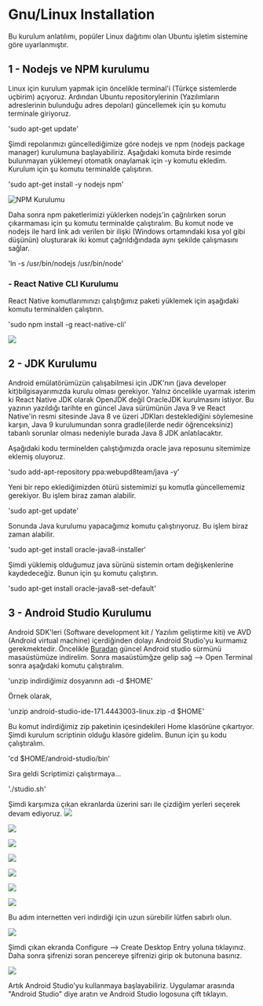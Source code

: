 # Gnu/Linux Installation

Bu kurulum anlatılımı, popüler Linux dağıtımı olan Ubuntu işletim sistemine göre uyarlanmıştır. 

## 1 - Nodejs ve NPM kurulumu
Linux için kurulum yapmak için öncelikle terminal'i (Türkçe sistemlerde uçbirim) açıyoruz. Ardından Ubuntu repositorylerinin (Yazılımların adreslerinin bulunduğu adres depoları) güncellemek için şu komutu terminale giriyoruz. 

'sudo apt-get update'

Şimdi repolarımızı güncellediğimize göre nodejs ve npm (nodejs package manager) kurulumuna başlayabiliriz. Aşağıdaki komuta birde resimde bulunmayan yüklemeyi otomatik onaylamak için -y komutu ekledim. Kurulum için şu komutu terminalde çalışıtırın. 

'sudo apt-get install -y nodejs npm'

![NPM Kurulumu](/assets/npmvenodejskurulum.png)

Daha sonra npm paketlerimizi yüklerken nodejs'in çağrılırken sorun çıkarmaması için şu komutu terminalde çalıştıralım. Bu komut node ve nodejs ile hard link adı verilen bir ilişki (Windows ortamındaki kısa yol  gibi düşünün) oluşturarak iki komut çağrıldığındada aynı şekilde çalışmasını sağlar.

'ln -s /usr/bin/nodejs /usr/bin/node'

### - React Native CLI Kurulumu
React Native komutlarımınızı çalıştığımız paketi yüklemek  için aşağıdaki komutu terminalden çalıştırın. 

'sudo npm install -g react-native-cli'

![](/assets/LinuxReactNativeCLI.png)

## 2 - JDK Kurulumu
Android emülatörümüzün çalışabilmesi için JDK'nın (java developer kit)bilgisayarımızda kurulu olması gerekiyor. Yalnız öncelikle uyarmak isterim ki React Native JDK olarak OpenJDK değil OracleJDK kurulmasını istiyor. Bu yazının yazıldığı tarihte en güncel Java sürümünün Java 9 ve React Native'in resmi sitesinde Java 8 ve üzeri JDKları desteklediğini söylemesine karşın, Java 9 kurulumundan sonra gradle(ilerde nedir öğrenceksiniz) tabanlı sorunlar olması nedeniyle burada Java 8 JDK anlatılacaktır. 

Aşağıdaki kodu terminelden çalıştığımızda oracle java reposunu sitemimize eklemiş oluyoruz.

'sudo add-apt-repository ppa:webupd8team/java -y'

Yeni bir repo eklediğimizden ötürü sistemimizi şu komutla güncellememiz gerekiyor. Bu işlem biraz zaman alabilir.

'sudo apt-get update'

Sonunda Java kurulumu yapacağımız komutu çalıştırıyoruz. Bu işlem biraz zaman alabilir.
 
'sudo apt-get install oracle-java8-installer' 

Şimdi yüklemiş olduğumuz java sürünü sistemin ortam değişkenlerine kaydedeceğiz. Bunun için şu komutu çalıştırın.

'sudo apt-get install oracle-java8-set-default'

## 3 - Android Studio Kurulumu
Android SDK'leri (Software development kit / Yazılım geliştirme kiti) ve AVD (Android virtual machine) içerdiğinden dolayı Android Studio'yu kurmamız gerekmektedir. Öncelikle [Buradan](https://developer.android.com/studio/index.html) güncel Android studio sürmünü masaüstümüze indirelim. Sonra masaüstümğze gelip sağ --> Open Terminal sonra aşağıdaki komutu çalıştıralım. 

'unzip indirdiğimiz dosyanınn adı -d $HOME' 

Örnek olarak,

'unzip android-studio-ide-171.4443003-linux.zip -d $HOME'

Bu komut indirdiğimiz zip paketinin içesindekileri Home klasörüne çıkartıyor. Şimdi kurulum scriptinin olduğu klasöre gidelim. Bunun için şu kodu çalıştıralım. 

'cd $HOME/android-studio/bin'

Sıra geldi Scriptimizi çalıştırmaya...

'./studio.sh'

Şimdi karşımıza çıkan ekranlarda üzerini sarı ile çizdiğim yerleri seçerek devam ediyoruz.
![](/assets/LinuxAndroidStudioSettingLocation.png)

![](/assets/LinuxAndroidStudioSetup1.png)

![](/assets/LinuxAndroidStudioSetup2.png)

![](/assets/LinuxAndroidStudioSetup3.png)

![](/assets/LinuxAndroidStudioSetup4.png)

![](/assets/LinuxAndroidStudioSetup5.png)

![](/assets/LinuxAndroidStudioSetup6.png)

Bu adım internetten veri indirdiği için uzun sürebilir lütfen sabırlı olun. 

![](/assets/LinuxAndroidStudioSetup7.png)

Şimdi çıkan ekranda Configure --> Create Desktop Entry yoluna tıklayınız. Daha sonra şifrenizi soran pencereye şifrenizi girip ok butonuna basınız. 

![](/assets/LinuxAndroidStudioSetup8.png)

Artık Android Studio'yu kullanmaya başlayabiliriz. Uygulamar arasında "Android Studio" diye aratın ve Android Studio logosuna çift tıklayın. 


